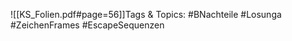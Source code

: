 
![[KS_Folien.pdf#page=56]]Tags & Topics:
   #BNachteile
   #Losunga
   #ZeichenFrames
   #EscapeSequenzen